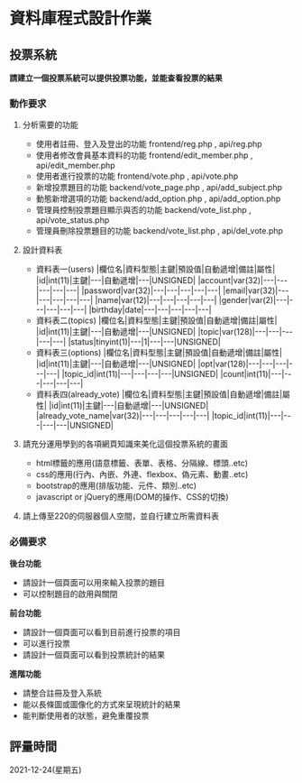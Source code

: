 # 資料庫程式設計作業

## 投票系統
**請建立一個投票系統可以提供投票功能，並能查看投票的結果**

### 動作要求
1. 分析需要的功能
    * 使用者註冊、登入及登出的功能 frontend/reg.php , api/reg.php
    * 使用者修改會員基本資料的功能 frontend/edit_member.php , api/edit_member.php
    * 使用者進行投票的功能  frontend/vote.php , api/vote.php
    * 新增投票題目的功能 backend/vote_page.php , api/add_subject.php
    * 動態新增選項的功能 backend/add_option.php , api/add_option.php
    * 管理員控制投票題目顯示與否的功能 backend/vote_list.php , api/vote_status.php
    * 管理員刪除投票題目的功能 backend/vote_list.php , api/del_vote.php

2. 設計資料表
    * 資料表一(users)
        |欄位名|資料型態|主鍵|預設值|自動遞增|備註|屬性|
        |id|int(11)|主鍵|---|自動遞增|---|UNSIGNED|
        |account|var(32)|---|---|---|---|---|
        |password|var(32)|---|---|---|---|---|
        |email|var(32)|---|---|---|---|---|
        |name|var(12)|---|---|---|---|---|
        |gender|var(2)|---|---|---|---|---|
        |birthday|date|---|---|---|---|---|
    * 資料表二(topics)
        |欄位名|資料型態|主鍵|預設值|自動遞增|備註|屬性|
        |id|int(11)|主鍵|---|自動遞增|---|UNSIGNED|
        |topic|var(128)|---|---|---|---|---|
        |status|tinyint(1)|---|1|---|---|UNSIGNED|
    * 資料表三(options)
        |欄位名|資料型態|主鍵|預設值|自動遞增|備註|屬性|
        |id|int(11)|主鍵|---|自動遞增|---|UNSIGNED|
        |opt|var(128)|---|---|---|---|---|
        |topic_id|int(11)|---|---|---|---|UNSIGNED|
        |count|int(11)|---|---|---|---|---|
    * 資料表四(already_vote)
        |欄位名|資料型態|主鍵|預設值|自動遞增|備註|屬性|
        |id|int(11)|主鍵|---|自動遞增|---|UNSIGNED|
        |already_vote_name|var(32)|---|---|---|---|---|
        |topic_id|int(11)|---|---|---|---|UNSIGNED|

    
3. 請充分運用學到的各項網頁知識來美化這個投票系統的畫面
    * html標籤的應用(語意標籤、表單、表格、分隔線、標頭..etc)
    * css的應用(行內、內嵌、外連、flexbox、偽元素、動畫..etc)
    * bootstrap的應用(排版功能、元件、類別..etc)
    * javascript or jQuery的應用(DOM的操作、CSS的切換)

4. 請上傳至220的伺服器個人空間，並自行建立所需資料表


### 必備要求
**後台功能**
* 請設計一個頁面可以用來輸入投票的題目
* 可以控制題目的啟用與關閉

**前台功能**
* 請設計一個頁面可以看到目前進行投票的項目
* 可以進行投票
* 請設計一個頁面可以看到投票統計的結果

**進階功能**
* 請整合註冊及登入系統
* 能以長條圖或圖像化的方式來呈現統計的結果
* 能判斷使用者的狀態，避免重覆投票

## 評量時間
2021-12-24(星期五)